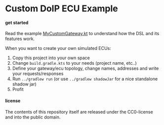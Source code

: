 # Custom DoIP ECU Example

#### get started

Read the example [MyCustomGateway.kt](src/main/kotlin/MyCustomGateway.kt) to understand how the DSL and 
its features work. 

When you want to create your own simulated ECUs:
1. Copy this project into your own space
2. Change `build.gradle.kts` to your needs (project name, etc..)
3. Define your gateway/ecu topology, change names, addresses and write your requests/responses
4. Run `../gradlew run` (or use `../gradlew shadowJar` for a nice standalone shadow jar)
5. Profit


#### license

The contents of this repository itself are released under the CC0-license and into the public domain.

